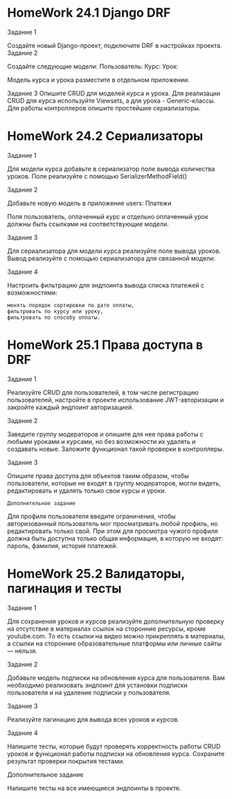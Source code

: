 # HomeWork 24.1 Django DRF
Задание 1

Создайте новый Django-проект, подключите DRF в настройках проекта.
Задание 2

Создайте следующие модели:
Пользователь:
Курс:
Урок:

Модель курса и урока разместите в отдельном приложении.

Задание 3
Опишите CRUD для моделей курса и урока. 
Для реализации CRUD для курса используйте Viewsets,
а для урока - Generic-классы.
Для работы контроллеров опишите простейшие сериализаторы.



# HomeWork 24.2 Сериализаторы
Задание 1

Для модели курса добавьте в сериализатор поле вывода количества уроков. 
Поле реализуйте с помощью SerializerMethodField()

Задание 2

Добавьте новую модель в приложение users:
Платежи

Поля пользователь, оплаченный курс и отдельно оплаченный урок
должны быть ссылками на соответствующие модели.

Задание 3

Для сериализатора для модели курса реализуйте поле вывода уроков. 
Вывод реализуйте с помощью сериализатора для связанной модели.

Задание 4

Настроить фильтрацию для эндпоинта вывода списка платежей с возможностями:

    менять порядок сортировки по дате оплаты,
    фильтровать по курсу или уроку,
    фильтровать по способу оплаты.

# HomeWork 25.1 Права доступа в DRF

Задание 1

Реализуйте CRUD для пользователей, в том числе регистрацию пользователей, 
настройте в проекте использование JWT-авторизации и закройте каждый эндпоинт авторизацией.

Задание 2

Заведите группу модераторов и опишите для нее права работы с любыми уроками и курсами, 
но без возможности их удалять и создавать новые. 
Заложите функционал такой проверки в контроллеры.

Задание 3

Опишите права доступа для объектов таким образом, чтобы пользователи, 
которые не входят в группу модераторов, могли видеть, 
редактировать и удалять только свои курсы и уроки.


    Дополнительное задание

Для профиля пользователя введите ограничения, 
чтобы авторизованный пользователь мог просматривать любой профиль, 
но редактировать только свой. 
При этом для просмотра чужого профиля должна быть доступна только общая информация, 
в которую не входят: пароль, фамилия, история платежей.

# HomeWork 25.2 Валидаторы, пагинация и тесты

Задание 1

Для сохранения уроков и курсов реализуйте дополнительную проверку на отсутствие в материалах 
ссылок на сторонние ресурсы, кроме youtube.com. То есть ссылки на видео можно прикреплять в материалы, 
а ссылки на сторонние образовательные платформы или личные сайты — нельзя.

Задание 2

Добавьте модель подписки на обновления курса для пользователя. 
Вам необходимо реализовать эндпоинт для установки подписки пользователя 
и на удаление подписки у пользователя.

Задание 3

Реализуйте пагинацию для вывода всех уроков и курсов.

Задание 4

Напишите тесты, которые будут проверять корректность работы CRUD уроков 
и функционал работы подписки на обновления курса.
Сохраните результат проверки покрытия тестами.


Дополнительное задание

Напишите тесты на все имеющиеся эндпоинты в проекте.

